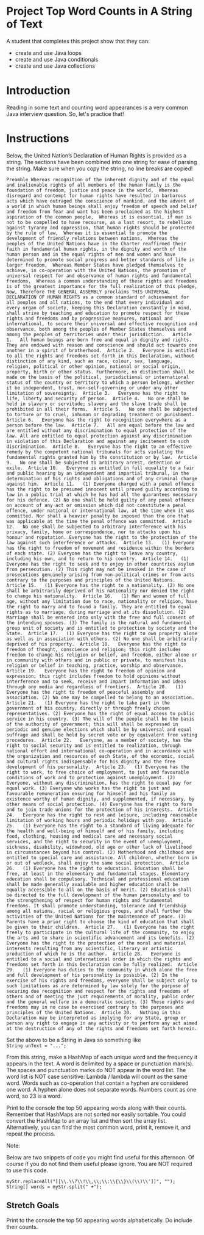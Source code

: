 # Project Top Word Counts in A String of Text

A student that completes this project show that they can:
* create and use Java loops
* create and use Java conditionals
* create and use Java collections

# Introduction

Reading in some text and counting word appearances is a very common Java
interview question. So, let's practice that!

# Instructions

Below, the United Nation’s Declaration of Human Rights is provided as a string. 
The sections have been combined into one string for ease of parsing the string.
Make sure when you copy the string, no line breaks are copied!

`Preamble Whereas recognition of the inherent dignity and of the equal and inalienable rights of all members of the human family is the foundation of freedom, justice and peace in the world,  Whereas disregard and contempt for human rights have resulted in barbarous acts which have outraged the conscience of mankind, and the advent of a world in which human beings shall enjoy freedom of speech and belief and freedom from fear and want has been proclaimed as the highest aspiration of the common people,  Whereas it is essential, if man is not to be compelled to have recourse, as a last resort, to rebellion against tyranny and oppression, that human rights should be protected by the rule of law,  Whereas it is essential to promote the development of friendly relations between nations,  Whereas the peoples of the United Nations have in the Charter reaffirmed their faith in fundamental human rights, in the dignity and worth of the human person and in the equal rights of men and women and have determined to promote social progress and better standards of life in larger freedom,  Whereas Member States have pledged themselves to achieve, in co-operation with the United Nations, the promotion of universal respect for and observance of human rights and fundamental freedoms,  Whereas a common understanding of these rights and freedoms is of the greatest importance for the full realization of this pledge,  Now, Therefore THE GENERAL ASSEMBLY proclaims THIS UNIVERSAL DECLARATION OF HUMAN RIGHTS as a common standard of achievement for all peoples and all nations, to the end that every individual and every organ of society, keeping this Declaration constantly in mind, shall strive by teaching and education to promote respect for these rights and freedoms and by progressive measures, national and international, to secure their universal and effective recognition and observance, both among the peoples of Member States themselves and among the peoples of territories under their jurisdiction.   Article 1.   All human beings are born free and equal in dignity and rights. They are endowed with reason and conscience and should act towards one another in a spirit of brotherhood.  Article 2.   Everyone is entitled to all the rights and freedoms set forth in this Declaration, without distinction of any kind, such as race, colour, sex, language, religion, political or other opinion, national or social origin, property, birth or other status. Furthermore, no distinction shall be made on the basis of the political, jurisdictional or international status of the country or territory to which a person belongs, whether it be independent, trust, non-self-governing or under any other limitation of sovereignty.  Article 3.   Everyone has the right to life, liberty and security of person.  Article 4.   No one shall be held in slavery or servitude; slavery and the slave trade shall be prohibited in all their forms.  Article 5.   No one shall be subjected to torture or to cruel, inhuman or degrading treatment or punishment.  Article 6.   Everyone has the right to recognition everywhere as a person before the law.  Article 7.   All are equal before the law and are entitled without any discrimination to equal protection of the law. All are entitled to equal protection against any discrimination in violation of this Declaration and against any incitement to such discrimination.  Article 8.   Everyone has the right to an effective remedy by the competent national tribunals for acts violating the fundamental rights granted him by the constitution or by law.  Article 9.   No one shall be subjected to arbitrary arrest, detention or exile.  Article 10.   Everyone is entitled in full equality to a fair and public hearing by an independent and impartial tribunal, in the determination of his rights and obligations and of any criminal charge against him.  Article 11.   (1) Everyone charged with a penal offence has the right to be presumed innocent until proved guilty according to law in a public trial at which he has had all the guarantees necessary for his defence. (2) No one shall be held guilty of any penal offence on account of any act or omission which did not constitute a penal offence, under national or international law, at the time when it was committed. Nor shall a heavier penalty be imposed than the one that was applicable at the time the penal offence was committed.  Article 12.   No one shall be subjected to arbitrary interference with his privacy, family, home or correspondence, nor to attacks upon his honour and reputation. Everyone has the right to the protection of the law against such interference or attacks.  Article 13.   (1) Everyone has the right to freedom of movement and residence within the borders of each state. (2) Everyone has the right to leave any country, including his own, and to return to his country.  Article 14.   (1) Everyone has the right to seek and to enjoy in other countries asylum from persecution. (2) This right may not be invoked in the case of prosecutions genuinely arising from non-political crimes or from acts contrary to the purposes and principles of the United Nations.  Article 15.   (1) Everyone has the right to a nationality. (2) No one shall be arbitrarily deprived of his nationality nor denied the right to change his nationality.  Article 16.   (1) Men and women of full age, without any limitation due to race, nationality or religion, have the right to marry and to found a family. They are entitled to equal rights as to marriage, during marriage and at its dissolution. (2) Marriage shall be entered into only with the free and full consent of the intending spouses. (3) The family is the natural and fundamental group unit of society and is entitled to protection by society and the State.  Article 17.   (1) Everyone has the right to own property alone as well as in association with others. (2) No one shall be arbitrarily deprived of his property.  Article 18.   Everyone has the right to freedom of thought, conscience and religion; this right includes freedom to change his religion or belief, and freedom, either alone or in community with others and in public or private, to manifest his religion or belief in teaching, practice, worship and observance.  Article 19.   Everyone has the right to freedom of opinion and expression; this right includes freedom to hold opinions without interference and to seek, receive and impart information and ideas through any media and regardless of frontiers.  Article 20.   (1) Everyone has the right to freedom of peaceful assembly and association. (2) No one may be compelled to belong to an association.  Article 21.   (1) Everyone has the right to take part in the government of his country, directly or through freely chosen representatives. (2) Everyone has the right of equal access to public service in his country. (3) The will of the people shall be the basis of the authority of government; this will shall be expressed in periodic and genuine elections which shall be by universal and equal suffrage and shall be held by secret vote or by equivalent free voting procedures.  Article 22.   Everyone, as a member of society, has the right to social security and is entitled to realization, through national effort and international co-operation and in accordance with the organization and resources of each State, of the economic, social and cultural rights indispensable for his dignity and the free development of his personality.  Article 23.   (1) Everyone has the right to work, to free choice of employment, to just and favourable conditions of work and to protection against unemployment. (2) Everyone, without any discrimination, has the right to equal pay for equal work. (3) Everyone who works has the right to just and favourable remuneration ensuring for himself and his family an existence worthy of human dignity, and supplemented, if necessary, by other means of social protection. (4) Everyone has the right to form and to join trade unions for the protection of his interests.  Article 24.   Everyone has the right to rest and leisure, including reasonable limitation of working hours and periodic holidays with pay.  Article 25.   (1) Everyone has the right to a standard of living adequate for the health and well-being of himself and of his family, including food, clothing, housing and medical care and necessary social services, and the right to security in the event of unemployment, sickness, disability, widowhood, old age or other lack of livelihood in circumstances beyond his control. (2) Motherhood and childhood are entitled to special care and assistance. All children, whether born in or out of wedlock, shall enjoy the same social protection.  Article 26.   (1) Everyone has the right to education. Education shall be free, at least in the elementary and fundamental stages. Elementary education shall be compulsory. Technical and professional education shall be made generally available and higher education shall be equally accessible to all on the basis of merit. (2) Education shall be directed to the full development of the human personality and to the strengthening of respect for human rights and fundamental freedoms. It shall promote understanding, tolerance and friendship among all nations, racial or religious groups, and shall further the activities of the United Nations for the maintenance of peace. (3) Parents have a prior right to choose the kind of education that shall be given to their children.  Article 27.   (1) Everyone has the right freely to participate in the cultural life of the community, to enjoy the arts and to share in scientific advancement and its benefits. (2) Everyone has the right to the protection of the moral and material interests resulting from any scientific, literary or artistic production of which he is the author.  Article 28.   Everyone is entitled to a social and international order in which the rights and freedoms set forth in this Declaration can be fully realized.  Article 29.   (1) Everyone has duties to the community in which alone the free and full development of his personality is possible. (2) In the exercise of his rights and freedoms, everyone shall be subject only to such limitations as are determined by law solely for the purpose of securing due recognition and respect for the rights and freedoms of others and of meeting the just requirements of morality, public order and the general welfare in a democratic society. (3) These rights and freedoms may in no case be exercised contrary to the purposes and principles of the United Nations.  Article 30.   Nothing in this Declaration may be interpreted as implying for any State, group or person any right to engage in any activity or to perform any act aimed at the destruction of any of the rights and freedoms set forth herein.`

Set the above to be a String in Java so something like  
`String unText = "...";`

From this string, make a HashMap of each unique word and the frequency 
it appears in the text. A word is delimited by a space or punctuation mark(s). 
The spaces and punctuation marks do NOT appear in the word list. 
The word list is NOT case sensitive: Lambda / lambda will count as the same word.
Words such as co-operation that contain a hyphen are considered one word. 
A hyphen alone does not separate words. Numbers count as one word, so 23 is a word. 

Print to the console the top 50 appearing words along with their counts. 
Remember that HashMaps are not sorted nor easily sortable. You could convert
the HashMap to an array list and then sort the array list. Alternatively, 
you can find the most common word, print it, remove it, 
and repeat the process. 

Note:

Below are two snippets of code you might find useful for this afternoon. Of course if you do not find them useful please ignore. You are NOT required to use this code.

`myStr.replaceAll("[[\\.\\?\\!\\,\\;\\:\\{\\}\\(\\)\\']]", "");`  
`String[] words = myStr.split(" +");`


## Stretch Goals

Print to the console the top 50 appearing words alphabetically. Do include their counts. 
